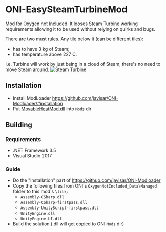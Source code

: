 # ONI-EasySteamTurbineMod
Mod for Oxygen not Included.
It looses Steam Turbine working requirements allowing it to be used without relying on quirks and bugs.

There are two must rules. Any tile below it (can be different tiles):
* has to have 3 kg of Steam;
* has temperature above 227 C.

I.e. Turbine will work by just being in a cloud of Steam, there's no need to move Steam around.
![Steam Turbine](https://github.com/nicktime/ONI-EasySteamTurbineMod/raw/master/doc/SteamTurbine.png "Steam Turbine")

Installation
------------
* Install ModLoader https://github.com/javisar/ONI-Modloader/#installation
* Put [MovableHeatMod.dll](https://github.com/nicktime/ONI-MovableHeatMod/releases/latest) into `Mods` dir


Building
--------
### Requirements
* .NET Framework 3.5
* Visual Studio 2017

### Guide
* Do the "Installation" part of https://github.com/javisar/ONI-Modloader
* Copy the following files from ONI's `OxygenNotIncluded_Data\Managed` folder to this mod's `\lib\`:
   * `Assembly-CSharp.dll`
   * `Assembly-CSharp-firstpass.dll`
   * `Assembly-UnityScript-firstpass.dll`
   * `UnityEngine.dll`
   * `UnityEngine.UI.dll`
* Build the solution (.dll will get copied to ONI `Mods` dir)
